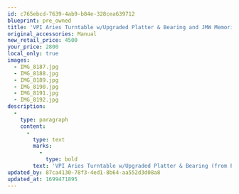 ```yaml
---
id: c765ebcd-7639-4ab9-b84e-328cea639712
blueprint: pre_owned
title: 'VPI Aries Turntable w/Upgraded Platter & Bearing and JMW Memorial Tonearm'
original_accessories: Manual
new_retail_price: 4500
your_price: 2800
local_only: true
images:
  - IMG_8187.jpg
  - IMG_8188.jpg
  - IMG_8189.jpg
  - IMG_8190.jpg
  - IMG_8191.jpg
  - IMG_8192.jpg
description:
  -
    type: paragraph
    content:
      -
        type: text
        marks:
          -
            type: bold
        text: 'VPI Aries Turntable w/Upgraded Platter & Bearing (from Prime Signature) and JMW Memorial Tonearm. Unit is in excellent physical and functional condition and has a brand new drive belt and motor pully as well. Table with arm and upgrades sold for $4,500.00 (+). Includes owner''s manuals.'
updated_by: 87ca4130-78f3-4ed1-8b64-aa552d3d08a8
updated_at: 1699471895
---
```

